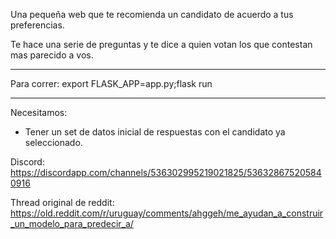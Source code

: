 Una pequeña web que te recomienda un candidato de acuerdo a tus preferencias. 

Te hace una serie de preguntas y te dice a quien votan los que contestan mas parecido a vos.

---

Para correr: export FLASK_APP=app.py;flask run

---
Necesitamos:

* Tener un set de datos inicial de respuestas con el candidato ya seleccionado.

Discord: https://discordapp.com/channels/536302995219021825/536328675205840916

Thread original de reddit: https://old.reddit.com/r/uruguay/comments/ahggeh/me_ayudan_a_construir_un_modelo_para_predecir_a/
